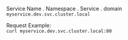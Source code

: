 

Service Name . Namespace . Service . domain
`myservice.dev.svc.cluster.local`

Request Example:  
  `curl myservice.dev.svc.cluster.local:80`

